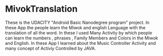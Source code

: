 # MivokTranslation
These is the UDACITY "Android Basic Nanodegree program" project. In these App the people learn the Miwok and english Language with the translation of all the word.
In these I used Many Activity by which people can learn the numbers , phrases , Family Members and Colors in the Miwok and English. 
In these App I learned about the Music Controller Activity and many concept of Activiy Controlled by JAVA.


